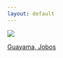 ```yaml
---
layout: default
---
```


<div class="preview-panel">
	<a href="/Edweb/2015/10/13/Guayama-jobos/">
		<img class="preview-images" src="/Edweb/Propiedades/venta/Guayama-Jobos/Photo 9-15-24.jpg">
		<p>Guayama, Jobos</p>
	</a>
</div>
